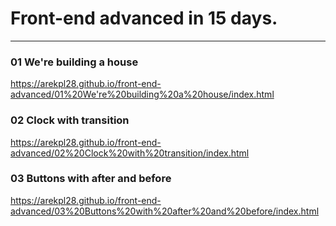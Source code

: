 # Front-end advanced in 15 days.

--------

### 01 We're building a house
https://arekpl28.github.io/front-end-advanced/01%20We're%20building%20a%20house/index.html

### 02 Clock with transition
https://arekpl28.github.io/front-end-advanced/02%20Clock%20with%20transition/index.html

### 03 Buttons with after and before
https://arekpl28.github.io/front-end-advanced/03%20Buttons%20with%20after%20and%20before/index.html
